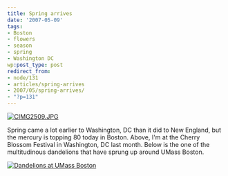 ```yaml
---
title: Spring arrives
date: '2007-05-09'
tags:
- Boston
- flowers
- season
- spring
- Washington DC
wp:post_type: post
redirect_from:
- node/131
- articles/spring-arrives
- 2007/05/spring-arrives/
- "?p=131"
---
```


[ ![CIMG2509.JPG](http://farm1.static.flickr.com/218/448506773_55049ea73c.jpg) ](http://www.flickr.com/photos/bensheldon/448506773/ "Photo Sharing")

Spring came a lot earlier to Washington, DC than it did to New England, but the mercury is topping 80 today in Boston. Above, I'm at the Cherry Blossom Festival in Washington, DC last month. Below is the one of the multitudinous dandelions that have sprung up around UMass Boston.

[ ![Dandelions at UMass Boston](http://farm1.static.flickr.com/194/489864761_ffcbfa0a22.jpg) ](http://www.flickr.com/photos/bensheldon/489864761/ "Photo Sharing")
